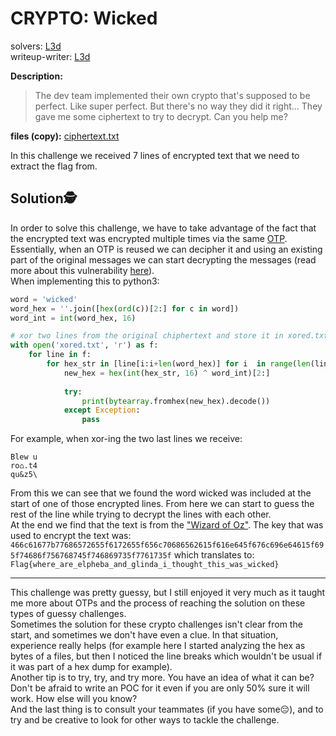 # CRYPTO: Wicked
solvers: [L3d](https://github.com/imL3d)  
writeup-writer: [L3d](https://github.com/imL3d)  

**Description:**
>The dev team implemented their own crypto that's supposed to be perfect. Like super perfect. But there's no way they did it right... They gave me some ciphertext to try to decrypt. Can you help me?

**files (copy):** [ciphertext.txt](files/ciphertext.txt)

In this challenge we received 7 lines of encrypted text that we need to extract the flag from.
## Solution🕵️
In order to solve this challenge, we have to take advantage of the fact that the encrypted text was encrypted multiple times via the same [OTP](https://en.wikipedia.org/wiki/One-time_pad). Essentially, when an OTP is reused we can decipher it and using an existing part of the original messages we can start decrypting the messages (read more about this vulnerability [here](https://crypto.stackexchange.com/questions/59/taking-advantage-of-one-time-pad-key-reuse)).  
When implementing this to python3: 
```python
word = 'wicked'
word_hex = ''.join([hex(ord(c))[2:] for c in word])
word_int = int(word_hex, 16)

# xor two lines from the original chiphertext and store it in xored.txt
with open('xored.txt', 'r') as f: 
    for line in f:
        for hex_str in [line[i:i+len(word_hex)] for i  in range(len(line) - len(word_hex) + 1)]:
            new_hex = hex(int(hex_str, 16) ^ word_int)[2:]
            
            try:
                print(bytearray.fromhex(new_hex).decode())
            except Exception:
                pass
```

For example, when xor-ing the two last lines we receive:  
```
Blew u
ro⌂.t4
qu&z5\
```
From this we can see that we found the word wicked was included at the start of one of those encrypted lines. From here we can start to guess the rest of the line while trying to decrypt the lines with each other.  
At the end we find that the text is from the ["Wizard of Oz"](https://www.cs.cmu.edu/~rgs/oz-12.html).
The key that was used to encrypt the text was:
`466c61677b77686572655f6172655f656c70686562615f616e645f676c696e64615f695f74686f756768745f746869735f7761735f`
which translates to:  
`Flag{where_are_elpheba_and_glinda_i_thought_this_was_wicked}`  

---
This challenge was pretty guessy, but I still enjoyed it very much as it taught me more about OTPs and the process of reaching the solution on these types of guessy challenges.  
Sometimes the solution for these crypto challenges isn't clear from the start, and sometimes we don't have even a clue. In that situation, experience really helps (for example here I started analyzing the hex as bytes of a files, but then I noticed the line breaks which wouldn't be usual if it was part of a hex dump for example).  
Another tip is to try, try, and try more. You have an idea of what it can be? Don't be afraid to write an POC for it even if you are only 50% sure it will work. How else will you know?  
And the last thing is to consult your teammates (if you have some😔), and to try and be creative to look for other ways to tackle the challenge.  
  